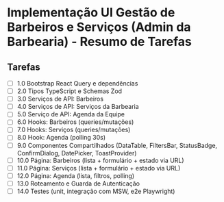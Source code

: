 # Implementação UI Gestão de Barbeiros e Serviços (Admin da Barbearia) - Resumo de Tarefas

## Tarefas

- [ ] 1.0 Bootstrap React Query e dependências
- [ ] 2.0 Tipos TypeScript e Schemas Zod
- [ ] 3.0 Serviços de API: Barbeiros
- [ ] 4.0 Serviços de API: Serviços da Barbearia
- [ ] 5.0 Serviço de API: Agenda da Equipe
- [ ] 6.0 Hooks: Barbeiros (queries/mutações)
- [ ] 7.0 Hooks: Serviços (queries/mutações)
- [ ] 8.0 Hook: Agenda (polling 30s)
- [ ] 9.0 Componentes Compartilhados (DataTable, FiltersBar, StatusBadge, ConfirmDialog, DatePicker, ToastProvider)
- [ ] 10.0 Página: Barbeiros (lista + formulário + estado via URL)
- [ ] 11.0 Página: Serviços (lista + formulário + estado via URL)
- [ ] 12.0 Página: Agenda (lista, filtros, polling)
- [ ] 13.0 Roteamento e Guarda de Autenticação
- [ ] 14.0 Testes (unit, integração com MSW, e2e Playwright)

